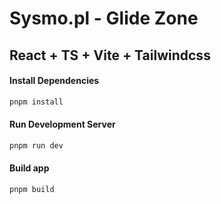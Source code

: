 # Sysmo.pl - Glide Zone

## React + TS + Vite + Tailwindcss

#### Install Dependencies

```bash
pnpm install
```

#### Run Development Server

```bash
pnpm run dev
```

#### Build app

```bash
pnpm build
```
